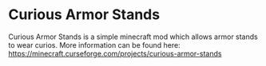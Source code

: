 # Curious Armor Stands
Curious Armor Stands is a simple minecraft mod which allows armor stands to wear curios.
More information can be found here:
https://minecraft.curseforge.com/projects/curious-armor-stands
